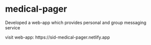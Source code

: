 # medical-pager
Developed a web-app which provides personal and group messaging service

<p> visit web-app: https://sid-medical-pager.netlify.app </p>
